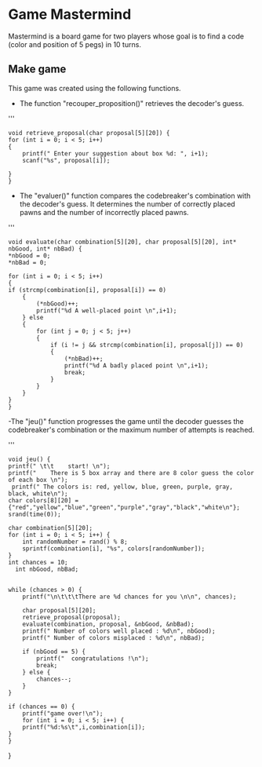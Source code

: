 # Game Mastermind
Mastermind is a board game for two players whose goal is to find a code (color and position of 5 pegs) in 10 turns.
## Make game

This game was created using the following functions.

- The function "recouper_proposition()" retrieves the decoder's guess.

'''

    void retrieve_proposal(char proposal[5][20]) {
    for (int i = 0; i < 5; i++)
    {
        printf(" Enter your suggestion about box %d: ", i+1);
        scanf("%s", proposal[i]);

    }
    }
    


- The "evaluer()" function compares the codebreaker's combination with the decoder's guess. It determines the number of correctly placed pawns and the number of incorrectly placed pawns.

'''
    
    void evaluate(char combination[5][20], char proposal[5][20], int* nbGood, int* nbBad) {
    *nbGood = 0;
    *nbBad = 0;

    for (int i = 0; i < 5; i++)
    {
    if (strcmp(combination[i], proposal[i]) == 0)
        {
            (*nbGood)++;
            printf("%d A well-placed point \n",i+1);
        } else
        {
            for (int j = 0; j < 5; j++)
            {
                if (i != j && strcmp(combination[i], proposal[j]) == 0)
                {
                    (*nbBad)++;
                    printf("%d A badly placed point \n",i+1);
                    break;
                }
            }
        }
    }
    }



-The "jeu()" function progresses the game until the decoder guesses the codebreaker's combination or the maximum number of attempts is reached.
 
 '''

    void jeu() {
    printf(" \t\t    start! \n");
    printf("    There is 5 box array and there are 8 color guess the color of each box \n");
     printf(" The colors is: red, yellow, blue, green, purple, gray, black, white\n");
    char colors[8][20] = {"red","yellow","blue","green","purple","gray","black","white\n"};
    srand(time(0));

    char combination[5][20];
    for (int i = 0; i < 5; i++) {
        int randomNumber = rand() % 8;
        sprintf(combination[i], "%s", colors[randomNumber]);
    }
    int chances = 10;
      int nbGood, nbBad;


    while (chances > 0) {
        printf("\n\t\t\tThere are %d chances for you \n\n", chances);

        char proposal[5][20];
        retrieve_proposal(proposal);
        evaluate(combination, proposal, &nbGood, &nbBad);
        printf(" Number of colors well placed : %d\n", nbGood);
        printf(" Number of colors misplaced : %d\n", nbBad);

        if (nbGood == 5) {
            printf("  congratulations !\n");
            break;
        } else {
            chances--;
        }
    }

    if (chances == 0) {
        printf("game over!\n");
        for (int i = 0; i < 5; i++) {
        printf("%d:%s\t",i,combination[i]);
    }
    }
}
